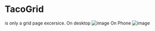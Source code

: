 # TacoGrid
is only a grid page excersice.
On desktop
![image](https://user-images.githubusercontent.com/59294524/113804386-0dbc6780-9724-11eb-92e4-af73e1c97e01.png)
On Phone
![image](https://user-images.githubusercontent.com/59294524/113804461-2d539000-9724-11eb-9f3e-3d6e32549126.png)
